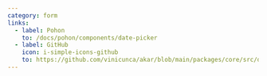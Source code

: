 ```yaml
---
category: form
links:
  - label: Pohon
    to: /docs/pohon/components/date-picker
  - label: GitHub
    icon: i-simple-icons-github
    to: https://github.com/vinicunca/akar/blob/main/packages/core/src/date-picker/index.ts
---
```

